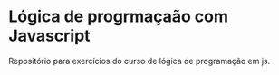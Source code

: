 # Lógica de progrmaçaão com Javascript

Repositório para exercícios do curso de lógica de programação em js.
